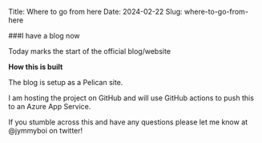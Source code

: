 Title: Where to go from here
Date: 2024-02-22
Slug: where-to-go-from-here

###I have a blog now

Today marks the start of the official blog/website

**How this is built**

The blog is setup as a Pelican site.

I am hosting the project on GitHub and will use GitHub actions to push this to an Azure App Service.

If you stumble across this and have any questions please let me know at @jymmyboi on twitter!
